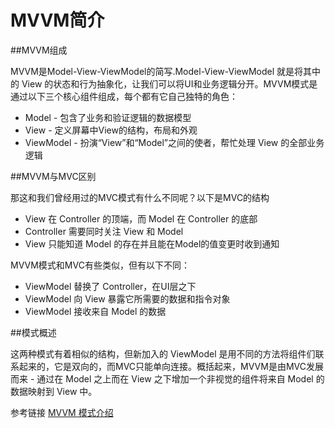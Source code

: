 # MVVM简介

##MVVM组成

MVVM是Model-View-ViewModel的简写.Model-View-ViewModel 就是将其中的 View 的状态和行为抽象化，让我们可以将UI和业务逻辑分开。MVVM模式是通过以下三个核心组件组成，每个都有它自己独特的角色：

+ Model - 包含了业务和验证逻辑的数据模型
+ View - 定义屏幕中View的结构，布局和外观
+ ViewModel - 扮演“View”和“Model”之间的使者，帮忙处理 View 的全部业务逻辑

##MVVM与MVC区别

那这和我们曾经用过的MVC模式有什么不同呢？以下是MVC的结构

+ View 在 Controller 的顶端，而 Model 在 Controller 的底部
+ Controller 需要同时关注 View 和 Model
+ View 只能知道 Model 的存在并且能在Model的值变更时收到通知

MVVM模式和MVC有些类似，但有以下不同：

+ ViewModel 替换了 Controller，在UI层之下
+ ViewModel 向 View 暴露它所需要的数据和指令对象
+ ViewModel 接收来自 Model 的数据

##模式概述

这两种模式有着相似的结构，但新加入的 ViewModel 是用不同的方法将组件们联系起来的，它是双向的，而MVC只能单向连接。概括起来，MVVM是由MVC发展而来 - 通过在 Model 之上而在 View 之下增加一个非视觉的组件将来自 Model 的数据映射到 View 中。

参考链接 [MVVM 模式介绍](https://github.com/xitu/gold-miner/blob/master/TODO%2Fapproaching-android-with-mvvm.md)
